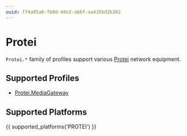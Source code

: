 ```yaml
---
uuid: ff4a95a0-fb8d-4de2-a66f-aa435bd2b282
---
```

# Protei

`Protei.*` family of profiles support various [Protei](https://www.protei.ru/)
network equipment.

## Supported Profiles

- [Protei.MediaGateway](Protei.MediaGateway.md)

## Supported Platforms

{{ supported_platforms('PROTEI') }}
